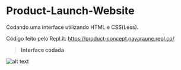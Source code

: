 # Product-Launch-Website

Codando uma interface utilizando HTML e CSS(Less).

Código feito pelo Repl.it: https://product-concept.nayaraune.repl.co/


> **Interface codada**


![alt text](https://i.imgur.com/gXQMTCP.png)

